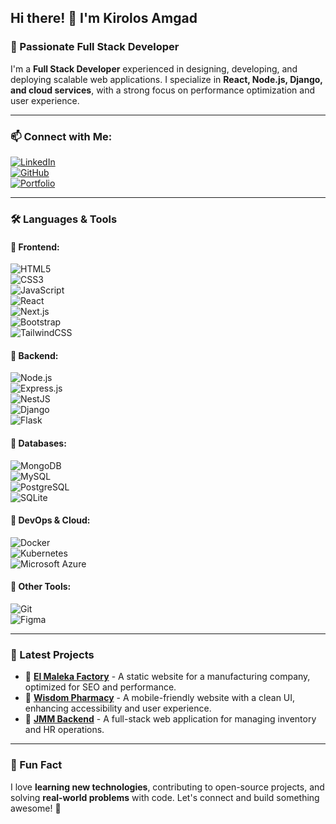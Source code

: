 ## Hi there! 👋 I'm Kirolos Amgad  
### 🚀 Passionate Full Stack Developer  

I'm a **Full Stack Developer** experienced in designing, developing, and deploying scalable web applications. I specialize in **React, Node.js, Django, and cloud services**, with a strong focus on performance optimization and user experience.

---

### 📫 Connect with Me:  
[![LinkedIn](https://img.shields.io/badge/LinkedIn-%230077B5.svg?style=for-the-badge&logo=linkedin&logoColor=white)](https://www.linkedin.com/in/kirolos-khela-093655208)  
[![GitHub](https://img.shields.io/badge/GitHub-%23121011.svg?style=for-the-badge&logo=github&logoColor=white)](https://github.com/kirokhela)  
[![Portfolio](https://img.shields.io/badge/Website-%23000000.svg?style=for-the-badge&logo=google-chrome&logoColor=white)](http://www.elmaleka.org/)  

---

### 🛠️ Languages & Tools  

#### 🔹 Frontend:  
![HTML5](https://img.shields.io/badge/HTML-%23E34F26.svg?style=for-the-badge&logo=html5&logoColor=white)  
![CSS3](https://img.shields.io/badge/CSS-%231572B6.svg?style=for-the-badge&logo=css3&logoColor=white)  
![JavaScript](https://img.shields.io/badge/JavaScript-%23F7DF1E.svg?style=for-the-badge&logo=javascript&logoColor=black)  
![React](https://img.shields.io/badge/React-%2361DAFB.svg?style=for-the-badge&logo=react&logoColor=black)  
![Next.js](https://img.shields.io/badge/Next.js-%23000000.svg?style=for-the-badge&logo=next.js&logoColor=white)  
![Bootstrap](https://img.shields.io/badge/Bootstrap-%237952B3.svg?style=for-the-badge&logo=bootstrap&logoColor=white)  
![TailwindCSS](https://img.shields.io/badge/TailwindCSS-%2306B6D4.svg?style=for-the-badge&logo=tailwindcss&logoColor=white)  

#### 🔹 Backend:  
![Node.js](https://img.shields.io/badge/Node.js-%23339933.svg?style=for-the-badge&logo=node.js&logoColor=white)  
![Express.js](https://img.shields.io/badge/Express.js-%23000000.svg?style=for-the-badge&logo=express&logoColor=white)  
![NestJS](https://img.shields.io/badge/NestJS-%23E0234E.svg?style=for-the-badge&logo=nestjs&logoColor=white)  
![Django](https://img.shields.io/badge/Django-%23092E20.svg?style=for-the-badge&logo=django&logoColor=white)  
![Flask](https://img.shields.io/badge/Flask-%23000000.svg?style=for-the-badge&logo=flask&logoColor=white)  

#### 🔹 Databases:  
![MongoDB](https://img.shields.io/badge/MongoDB-%2347A248.svg?style=for-the-badge&logo=mongodb&logoColor=white)  
![MySQL](https://img.shields.io/badge/MySQL-%234479A1.svg?style=for-the-badge&logo=mysql&logoColor=white)  
![PostgreSQL](https://img.shields.io/badge/PostgreSQL-%23336791.svg?style=for-the-badge&logo=postgresql&logoColor=white)  
![SQLite](https://img.shields.io/badge/SQLite-%23003B57.svg?style=for-the-badge&logo=sqlite&logoColor=white)  

#### 🔹 DevOps & Cloud:  
![Docker](https://img.shields.io/badge/Docker-%232496ED.svg?style=for-the-badge&logo=docker&logoColor=white)  
![Kubernetes](https://img.shields.io/badge/Kubernetes-%23326CE5.svg?style=for-the-badge&logo=kubernetes&logoColor=white)  
![Microsoft Azure](https://img.shields.io/badge/Microsoft%20Azure-%230078D4.svg?style=for-the-badge&logo=microsoft-azure&logoColor=white)  

#### 🔹 Other Tools:  
![Git](https://img.shields.io/badge/Git-%23F05032.svg?style=for-the-badge&logo=git&logoColor=white)  
![Figma](https://img.shields.io/badge/Figma-%23F24E1E.svg?style=for-the-badge&logo=figma&logoColor=white)  

---

### 🚀 Latest Projects  

- 🔹 **[El Maleka Factory](http://www.elmaleka.org/)** - A static website for a manufacturing company, optimized for SEO and performance.  
- 🔹 **[Wisdom Pharmacy](https://wisdom-pharmacy.com/)** - A mobile-friendly website with a clean UI, enhancing accessibility and user experience.  
- 🔹 **[JMM Backend](https://github.com/RobsGeorge/JMM-Backend.git)** - A full-stack web application for managing inventory and HR operations.  

---

### 🌟 Fun Fact  
I love **learning new technologies**, contributing to open-source projects, and solving **real-world problems** with code. Let's connect and build something awesome! 🚀
